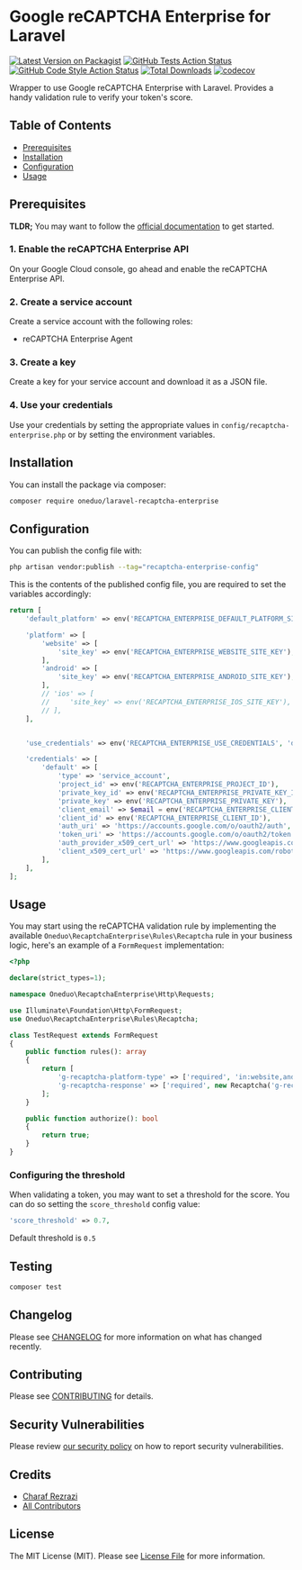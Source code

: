 # Google reCAPTCHA Enterprise for Laravel

[![Latest Version on Packagist](https://img.shields.io/packagist/v/oneduo/laravel-recaptcha-enterprise.svg?style=flat-square)](https://packagist.org/packages/oneduo/laravel-recaptcha-enterprise)
[![GitHub Tests Action Status](https://img.shields.io/github/actions/workflow/status/oneduo/laravel-recaptcha-enterprise/run-tests.yml?branch=main&label=tests&style=flat-square)](https://github.com/oneduo/laravel-recaptcha-enterprise/actions?query=workflow%3Arun-tests+branch%3Amain)
[![GitHub Code Style Action Status](https://img.shields.io/github/actions/workflow/status/oneduo/laravel-recaptcha-enterprise/fix-php-code-style-issues.yml?branch=main&label=code%20style&style=flat-square)](https://github.com/oneduo/laravel-recaptcha-enterprise/actions?query=workflow%3A"Fix+PHP+code+style+issues"+branch%3Amain)
[![Total Downloads](https://img.shields.io/packagist/dt/oneduo/laravel-recaptcha-enterprise.svg?style=flat-square)](https://packagist.org/packages/oneduo/laravel-recaptcha-enterprise)
[![codecov](https://codecov.io/github/oneduo/laravel-recaptcha-enterprise/branch/main/graph/badge.svg)](https://codecov.io/github/oneduo/laravel-recaptcha-enterprise)

Wrapper to use Google reCAPTCHA Enterprise with Laravel. Provides a handy validation rule to verify your token's score.

## Table of Contents

- [Prerequisites](#prerequisites)
- [Installation](#installation)
- [Configuration](#configuration)
- [Usage](#usage)


## Prerequisites

**TLDR;** You may want to follow
the [official documentation](https://cloud.google.com/recaptcha-enterprise/docs/set-up-google-cloud) to get started.

### 1. Enable the reCAPTCHA Enterprise API

On your Google Cloud console, go ahead and enable the reCAPTCHA Enterprise API.

### 2. Create a service account

Create a service account with the following roles:

- reCAPTCHA Enterprise Agent

### 3. Create a key

Create a key for your service account and download it as a JSON file.

### 4. Use your credentials

Use your credentials by setting the appropriate values in `config/recaptcha-enterprise.php` or by setting the
environment variables.

## Installation

You can install the package via composer:

```bash
composer require oneduo/laravel-recaptcha-enterprise
```

## Configuration

You can publish the config file with:

```bash
php artisan vendor:publish --tag="recaptcha-enterprise-config"
```

This is the contents of the published config file, you are required to set the variables accordingly:

```php
return [
    'default_platform' => env('RECAPTCHA_ENTERPRISE_DEFAULT_PLATFORM_SITE_KEY', 'website'),

    'platform' => [
        'website' => [
            'site_key' => env('RECAPTCHA_ENTERPRISE_WEBSITE_SITE_KEY'),
        ],
        'android' => [
            'site_key' => env('RECAPTCHA_ENTERPRISE_ANDROID_SITE_KEY'),
        ],
        // 'ios' => [
        //     'site_key' => env('RECAPTCHA_ENTERPRISE_IOS_SITE_KEY'),
        // ],
    ],


    'use_credentials' => env('RECAPTCHA_ENTERPRISE_USE_CREDENTIALS', 'default'),

    'credentials' => [
        'default' => [
            'type' => 'service_account',
            'project_id' => env('RECAPTCHA_ENTERPRISE_PROJECT_ID'),
            'private_key_id' => env('RECAPTCHA_ENTERPRISE_PRIVATE_KEY_ID'),
            'private_key' => env('RECAPTCHA_ENTERPRISE_PRIVATE_KEY'),
            'client_email' => $email = env('RECAPTCHA_ENTERPRISE_CLIENT_EMAIL'),
            'client_id' => env('RECAPTCHA_ENTERPRISE_CLIENT_ID'),
            'auth_uri' => 'https://accounts.google.com/o/oauth2/auth',
            'token_uri' => 'https://accounts.google.com/o/oauth2/token',
            'auth_provider_x509_cert_url' => 'https://www.googleapis.com/oauth2/v1/certs',
            'client_x509_cert_url' => 'https://www.googleapis.com/robot/v1/metadata/x509/' . $email,
        ],
    ],
];
```

## Usage

You may start using the reCAPTCHA validation rule by implementing the
available `Oneduo\RecaptchaEnterprise\Rules\Recaptcha` rule in your business logic, here's an example of a `FormRequest`
implementation:

```php
<?php

declare(strict_types=1);

namespace Oneduo\RecaptchaEnterprise\Http\Requests;

use Illuminate\Foundation\Http\FormRequest;
use Oneduo\RecaptchaEnterprise\Rules\Recaptcha;

class TestRequest extends FormRequest
{
    public function rules(): array
    {
        return [
            'g-recaptcha-platform-type' => ['required', 'in:website,android'],
            'g-recaptcha-response' => ['required', new Recaptcha('g-recaptcha-platform-type')],
        ];
    }

    public function authorize(): bool
    {
        return true;
    }
}

```

### Configuring the threshold

When validating a token, you may want to set a threshold for the score. You can do so setting the `score_threshold`
config value:

```php
'score_threshold' => 0.7,
```

Default threshold is `0.5`

## Testing

```bash
composer test
```

## Changelog

Please see [CHANGELOG](CHANGELOG.md) for more information on what has changed recently.

## Contributing

Please see [CONTRIBUTING](CONTRIBUTING.md) for details.

## Security Vulnerabilities

Please review [our security policy](../../security/policy) on how to report security vulnerabilities.

## Credits

- [Charaf Rezrazi](https://github.com/oneduo)
- [All Contributors](../../contributors)

## License

The MIT License (MIT). Please see [License File](LICENSE.md) for more information.
